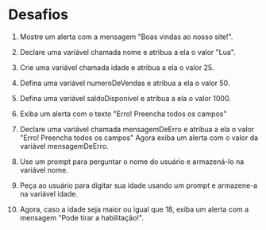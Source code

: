 # Desafios

1) Mostre um alerta com a mensagem "Boas vindas ao nosso site!".

2) Declare uma variável chamada nome e atribua a ela o valor "Lua".

3) Crie uma variável chamada idade e atribua a ela o valor 25.

4) Defina uma variável numeroDeVendas e atribua a ela o valor 50.

5) Defina uma variável saldoDisponivel e atribua a ela o valor 1000.

6) Exiba um alerta com o texto "Erro! Preencha todos os campos"

7) Declare uma variável chamada mensagemDeErro e atribua a ela o valor "Erro! Preencha todos os campos" Agora exiba um alerta com o valor da variável mensagemDeErro.

8) Use um prompt para perguntar o nome do usuário e armazená-lo na variável nome.

9) Peça ao usuário para digitar sua idade usando um prompt e armazene-a na variável idade.

10) Agora, caso a idade seja maior ou igual que 18, exiba um alerta com a mensagem "Pode tirar a habilitação!".
